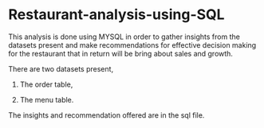 # Restaurant-analysis-using-SQL

This analysis is done using MYSQL in order to gather insights from the datasets present and make recommendations for effective decision making for the restaurant that in return will be bring about sales and growth.

There are two datasets present, 

1. The order table,
   
2. The menu table.

The insights and recommendation offered are in the sql file.
